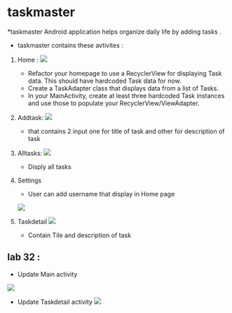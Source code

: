 # taskmaster
 
*taskmaster Android application helps organize daily life by adding tasks .

* taskmaster contains these avtivites :
1. Home :
![](./screenshots/Homapage.jpg)

   - Refactor your homepage to use a RecyclerView for displaying Task data. This should have hardcoded Task data for now.
   - Create a TaskAdapter class that displays data from a list of Tasks.
   - In your MainActivity, create at least three hardcoded Task instances and use those to populate your RecyclerView/ViewAdapter.
   
2. Addtask:
![](./screenshots/AddTask.jpg)

   - that contains 2 input one for title of task and other for description of task

3. Alltasks:
![](./screenshots/Alltasks.jpg)

   - Disply all tasks

4. Settings

   - User can add username that display in Home page

   ![](./screenshots/taskdetail.jpg)

5. Taskdetail
   ![](./screenshots/settings.jpg)
   - Contain Tile and description of task



## lab 32 :

- Update Main activity

![](./screenshots/mainaws.jpg)

- Update Taskdetail activity
![](./screenshots/awsdet.jpg)


